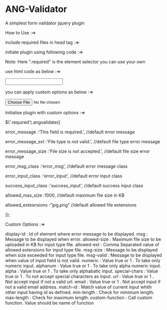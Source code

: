 # ANG-Validator
A simplest form validator jquery plugin 

How to Use :=>

include required files in head tag :=>

<script src="http://code.jquery.com/jquery-1.11.2.min.js"></script> 
<script type="text/javascript" src="angvalidate-1.0.min.js" ></script> 
<link rel="Stylesheet" type="text/css" href="angvalidate.css" />
initiate plugin using following code :=>

<script type="text/javascript"> 
$(document).ready(function(){ 

$('.required').angvalidate(); 

}); 
</script>

Note: Here ".required" is the element selector you can use your own

use html code as below :=>

<input type="text" name="sample_text" class="required" >

you can apply custom options as below :=>

<input type="file" name="sample_file" class="required" ang-options="display-id:valid_file;allowed-ext:jpg,png;allowed-size:29000;msg:Please Select File;msg-ext:Please Select jpg or png File;msg-size:file size exceed">


Initialise plugin with custom options :=>

$('.required').angvalidate({ 

error_message :'This field is required.', //default error message 

error_message_ext :'File type is not valid.', //default file type error message 

error_message_size :'File size is not accepted.', //default file size error message 

error_msg_class :'error_msg', //default error message class 

error_input_class :'error_input', //default error input class 

success_input_class :'success_input', //default success input class 

allowed_max_size :1000, //default maximum file size in KB 

allowed_extesnsions :"jpg,png" //default allowed file extensions 

});



Custom Options :=>

display-id : Id of element where error message to be displayed.
msg : Message to be displayed when error.
allowed-size : Maximum file size to be uploaded in KB for input type file.
allowed-ext : Comma Separated value of allowed extensions for input type file.
msg-size : Message to be displayed when size exceeded for input type file.
msg-valid : Message to be displayed when value of input field is not valid.
numeric : Value true or 1 . To take only numeric input.
alphanum : Value true or 1 . To take only alpha numeric input.
alpha : Value true or 1 . To take only alphabatic input.
special-chars : Value true or 1 . To not accept special characters as input.
url : Value true or 1 . Not accept input if not a valid url.
email : Value true or 1 . Not accept input if not a valid email address.
match-id : Match value of current input whith other input having id as defined.
min-length : Check for minimum length.
max-length : Check for maximum length.
custom-function : Call custom function. Value should be name of function
